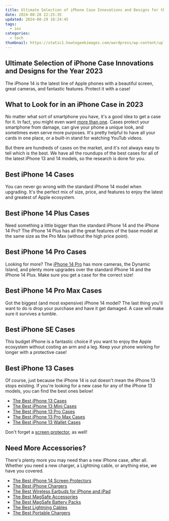 ```yaml
---
title: Ultimate Selection of iPhone Case Innovations and Designs for the Year 2023
date: 2024-08-28 22:25:35
updated: 2024-08-29 10:24:45
tags:
  - ios
categories:
  - tech
thumbnail: https://static1.howtogeekimages.com/wordpress/wp-content/uploads/2022/10/52420362727_410e39cfe3_o.jpg
---
```


## Ultimate Selection of iPhone Case Innovations and Designs for the Year 2023

The iPhone 14 is the latest line of Apple phones with a beautiful screen, great cameras, and fantastic features. Protect it with a case!

##  What to Look for in an iPhone Case in 2023

 No matter what sort of smartphone you have, it's a good idea to get a case for it. In fact, you might even want [more than one](https://tech-savvy.techidaily.com/artificial-intelligence-the-next-level-for-bing/). Cases protect your smartphone from damage, can give your phone a unique look, and sometimes even serve more purposes. It's pretty helpful to have all your cards in one place, or a built-in stand for watching YouTub videos.

 But there are hundreds of cases on the market, and it's not always easy to tell which is the best. We have all the roundups of the best cases for all of the latest iPhone 13 and 14 models, so the research is done for you.

##  Best iPhone 14 Cases

 You can never go wrong with the standard iPhone 14 model when upgrading. It's the perfect mix of size, price, and features to enjoy the latest and greatest of Apple ecosystem.

##  Best iPhone 14 Plus Cases

 Need something a little bigger than the standard iPhone 14 and the iPhone 14 Pro? The iPhone 14 Plus has all the great features of the base model at the same size as the Pro Max (without the high price point).

##  Best iPhone 14 Pro Cases

 Looking for more? The [iPhone 14 Pro](https://youtube-blog.techidaily.com/-up-the-screen-techniques-for-stunning-youtube-visuals/) has more cameras, the Dynamic Island, and plenty more upgrades over the standard iPhone 14 and the iPhone 14 Plus. Make sure you get a case for the correct size!

##  Best iPhone 14 Pro Max Cases

 Got the biggest (and most expensive) iPhone 14 model? The last thing you'll want to do is drop your purchase and have it get damaged. A case will make sure it survives a tumble.

##  Best iPhone SE Cases

 This budget iPhone is a fantastic choice if you want to enjoy the Apple ecosystem without costing an arm and a leg. Keep your phone working for longer with a protective case!

##  Best iPhone 13 Cases

 Of course, just because the iPhone 14 is out doesn't mean the iPhone 13 stops existing. If you're looking for a new case for any of the iPhone 13 models, you can find the best ones below!

* [The Best iPhone 13 Cases](https://tiktok-video-recordings.techidaily.com/2024-approved-bringing-anime-characters-to-life-jujutsu-kaisen-for-tiktok/)
* [The Best iPhone 13 Mini Cases](https://printer-issues.techidaily.com/resolved-printer-spits-out-unprinted-sheets/)
* [The Best iPhone 13 Pro Cases](https://location-social.techidaily.com/in-2024-how-to-fake-snapchat-location-without-jailbreak-on-realme-11x-5g-drfone-by-drfone-virtual-android/)
* [The Best iPhone 13 Pro Max Cases](https://screen-mirroring-recording.techidaily.com/new-discovering-one-platform-play-in-apex-legends-without-cross-play-complications/)
* [The Best iPhone 13 Wallet Cases](https://extra-lessons.techidaily.com/review-the-t5-eye-unleashing-potential/)

 Don't forget a [screen protector](https://instagram-video-recordings.techidaily.com/new-top-talents-exceptional-instagram-hlv-artisans/), as well!

##  Need More Accessories?

 There's plenty more you may need than a new iPhone case, after all. Whether you need a new charger, a Lightning cable, or anything else, we have you covered.

* [The Best iPhone 14 Screen Protectors](https://android-pokemon-go.techidaily.com/in-2024-15-best-strongest-pokemon-to-use-in-pokemon-go-pvp-leagues-for-oppo-a79-5g-drfone-by-drfone-virtual-android/)
* [The Best iPhone Chargers](https://youtube-video-recordings.techidaily.com/elevating-video-experience-non-youtube-hubs-explained/)
* [The Best Wireless Earbuds for iPhone and iPad](https://change-location.techidaily.com/how-to-use-special-features-virtual-location-on-xiaomi-civi-3-drfone-by-drfone-virtual-android/)
* [The Best MagSafe Accessories](https://facebook-video-footage.techidaily.com/new-2024-approved-achieving-broadcast-excellence-your-guide-to-youtubes-live-360-videos/)
* [The Best MagSafe Battery Packs](https://screen-sharing-recording.techidaily.com/updated-pinnacle-7-action-shooter-games/)
* [The Best Lightning Cables](https://fox-helps.techidaily.com/2024-approved-top-6-virtual-reality-vr-gloves-to-check-out/)
* [The Best Portable Chargers](https://change-location.techidaily.com/how-to-fix-error-495-while-downloadupdating-android-apps-on-motorola-moto-g13-drfone-by-drfone-fix-android-problems-fix-android-problems/)

<ins class="adsbygoogle"
     style="display:block"
     data-ad-format="autorelaxed"
     data-ad-client="ca-pub-7571918770474297"
     data-ad-slot="1223367746"></ins>



<ins class="adsbygoogle"
     style="display:block"
     data-ad-client="ca-pub-7571918770474297"
     data-ad-slot="8358498916"
     data-ad-format="auto"
     data-full-width-responsive="true"></ins>
